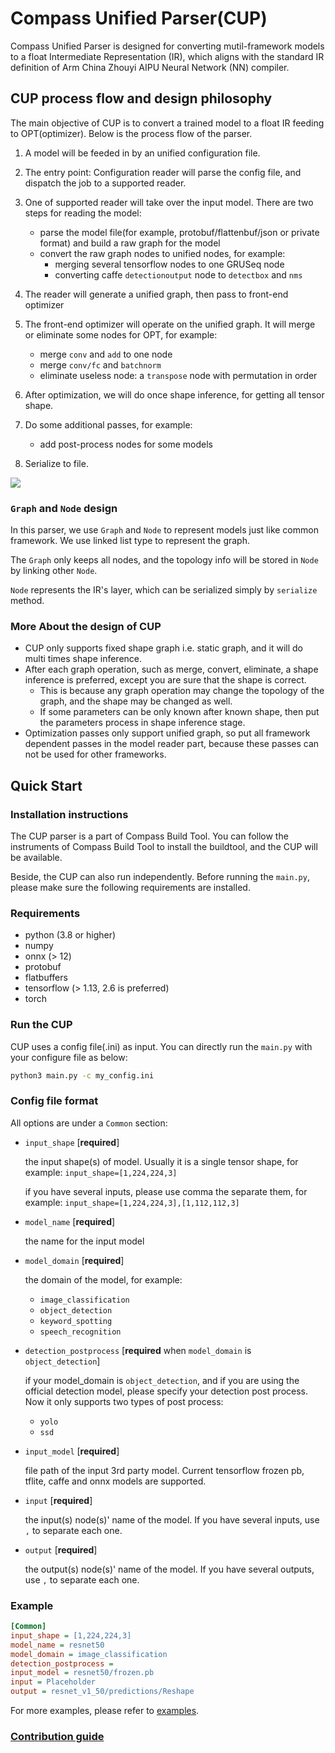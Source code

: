 # Compass Unified Parser(CUP)

Compass Unified Parser is designed for converting mutil-framework models to a float Intermediate Representation (IR), which aligns with the standard IR definition of Arm China Zhouyi AIPU Neural Network (NN) compiler.


## CUP process flow and design philosophy
The main objective of CUP is to convert a trained model to a float IR feeding to OPT(optimizer). Below is the process flow of the parser.

1. A model will be feeded in by an unified configuration file.
2. The entry point: Configuration reader will parse the config file, and dispatch the job to a supported reader.
3. One of supported reader will take over the input model. There are two steps for reading the model:
    * parse the model file(for example, protobuf/flattenbuf/json or private format) and build a raw graph for the model
    * convert the raw graph nodes to unified nodes, for example:
        * merging several tensorflow nodes to one GRUSeq node
        * converting caffe `detectionoutput` node to `detectbox` and `nms`
4. The reader will generate a unified graph, then pass to front-end optimizer
5. The front-end optimizer will operate on the unified graph. It will merge or eliminate some nodes for OPT, for example:
    * merge `conv` and `add` to one node
    * merge `conv/fc` and `batchnorm`
    * eliminate useless node: a `transpose` node with permutation in order

6. After optimization, we will do once shape inference, for getting all tensor shape.

7. Do some additional passes, for example:
    * add post-process nodes for some models

8. Serialize to file.

![](../images/parser_arch.svg)

### `Graph` and `Node` design

In this parser, we use `Graph` and `Node` to represent models just like common framework. We use linked list type to represent the graph.

The `Graph` only keeps all nodes, and the topology info will be stored in `Node` by linking other `Node`.

`Node` represents the IR's layer, which can be serialized simply by `serialize` method.


### More About the design of CUP

* CUP only supports fixed shape graph i.e. static graph, and it will do multi times shape inference.
* After each graph operation, such as merge, convert, eliminate, a shape inference is preferred, except you are sure that the shape is correct.
    * This is because any graph operation may change the topology of the graph, and the shape may be changed as well.
    * If some parameters can be only known after known shape, then put the parameters process in shape inference stage.
* Optimization passes only support unified graph, so put all framework dependent passes in the model reader part, because these passes can not be used for other frameworks.


## Quick Start

### Installation instructions

The CUP parser is a part of Compass Build Tool. You can follow the instruments of Compass Build Tool to install the buildtool, and the CUP will be available.

Beside, the CUP can also run independently. Before running the `main.py`, please make sure the following requirements are installed.

### Requirements
* python (3.8 or higher)
* numpy
* onnx (> 12)
* protobuf
* flatbuffers
* tensorflow (> 1.13, 2.6 is preferred)
* torch

### Run the CUP

CUP uses a config file(.ini) as input. You can directly run the `main.py` with your configure file as below:
```bash
python3 main.py -c my_config.ini
```

### Config file format
All options are under a `Common` section:
* `input_shape` [__required__]

    the input shape(s) of model. Usually it is a single tensor shape, for example: `input_shape=[1,224,224,3]`

    if you have several inputs, please use comma the separate them, for example: `input_shape=[1,224,224,3],[1,112,112,3]`
* `model_name` [__required__]

    the name for the input model

* `model_domain`  [__required__]

    the domain of the model, for example:
    * `image_classification`
    * `object_detection`
    * `keyword_spotting`
    * `speech_recognition`

* `detection_postprocess`  [__required__ when `model_domain` is  `object_detection`]

    if your model_domain is `object_detection`, and if you are using the official detection model, please specify your detection post process. Now it only supports two types of post process:

    * `yolo`
    * `ssd`

* `input_model`  [__required__]

    file path of the input 3rd party model. Current tensorflow frozen pb, tflite, caffe and onnx models are supported.

* `input`  [__required__]

    the input(s) node(s)' name of the model. If you have several inputs, use `,` to separate each one.

* `output`  [__required__]

    the output(s) node(s)' name of the model. If you have several outputs, use `,` to separate each one.

### Example
```ini
[Common]
input_shape = [1,224,224,3]
model_name = resnet50
model_domain = image_classification
detection_postprocess =
input_model = resnet50/frozen.pb
input = Placeholder
output = resnet_v1_50/predictions/Reshape
```

For more examples, please refer to [examples](examples).

### [Contribution guide](doc/Contributing.md)